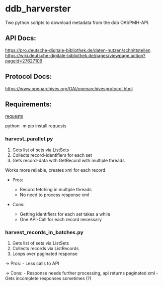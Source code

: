 # ddb_harverster
Two python scripts to download metadata from the ddb OAI/PMH-API.

## API Docs:

https://pro.deutsche-digitale-bibliothek.de/daten-nutzen/schnittstellen  
https://wiki.deutsche-digitale-bibliothek.de/pages/viewpage.action?pageId=27627109

## Protocol Docs:

https://www.openarchives.org/OAI/openarchivesprotocol.html


## Requirements:

[requests](https://pypi.org/project/requests/)

python -m pip install requests

### harvest_parallel.py

1. Gets list of sets via ListSets
2. Collects record-identifiers for each set
3. Gets record-data with GetRecord with multiple threads
  
Works more reliable, creates xml for each record
  
- Pros:
    - Record fetching in multiple threads  
    - No need to process response xml


- Cons:
    - Getting identifiers for each set takes a while  
    - One API-Call for each record necessary

### harvest_records_in_batches.py
1. Gets list of sets via ListSets
2. Collects records via ListRecords
3. Loops over paginated response

-> Pros:
    - Less calls to API

-> Cons:
    - Response needs further processing, api returns paginated xml
    - Gets incomplete responses sometimes (?)
